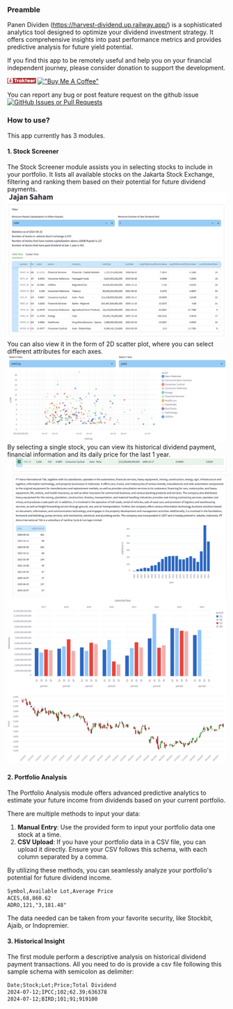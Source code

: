 ### Preamble
Panen Dividen (https://harvest-dividend.up.railway.app/) is a sophisticated analytics tool designed to optimize your dividend investment strategy. It offers comprehensive insights into past performance metrics and provides predictive analysis for future yield potential.

If you find this app to be remotely useful and help you on your financial independent journey, please consider donation to support the development.

<img src="https://raw.githubusercontent.com/mitbal/harvest/refs/heads/master/asset/trakteer_icon.png" width="13%"> [!["Buy Me A Coffee"](https://www.buymeacoffee.com/assets/img/custom_images/orange_img.png)](https://buymeacoffee.com/mitbal)

You can report any bug or post feature request on the github issue
[![GitHub Issues or Pull Requests](https://img.shields.io/github/issues/mitbal/harvest)](https://github.com/mitbal/harvest/issues) 

### How to use?
This app currently has 3 modules.

#### 1. Stock Screener
The Stock Screener module assists you in selecting stocks to include in your portfolio. It lists all available stocks on the Jakarta Stock Exchange, filtering and ranking them based on their potential for future dividend payments.
![sp 1](https://raw.githubusercontent.com/mitbal/harvest/refs/heads/master/asset/sp1.png)
You can also view it in the form of 2D scatter plot, where you can select different attributes for each axes.
![sp 2](https://raw.githubusercontent.com/mitbal/harvest/refs/heads/master/asset/sp2.png)
By selecting a single stock, you can view its historical dividend payment, financial information and its daily price for the last 1 year.
![sp 3](https://raw.githubusercontent.com/mitbal/harvest/refs/heads/master/asset/sp3.png)
![sp 4](https://raw.githubusercontent.com/mitbal/harvest/refs/heads/master/asset/sp4.png)


#### 2. Portfolio Analysis 
The Portfolio Analysis module offers advanced predictive analytics to estimate your future income from dividends based on your current portfolio. 

There are multiple methods to input your data:
1. **Manual Entry**: Use the provided form to input your portfolio data one stock at a time.
2. **CSV Upload**: If you have your portfolio data in a CSV file, you can upload it directly. Ensure your CSV follows this schema, with each column separated by a comma.

By utilizing these methods, you can seamlessly analyze your portfolio's potential for future dividend income.
```data
Symbol,Available Lot,Average Price
ACES,68,860.62
ADRO,121,"3,181.48"
```
The data needed can be taken from your favorite security, like Stockbit, Ajaib, or Indopremier.


#### 3. Historical Insight
The first module perform a descriptive analysis on historical dividend payment transactions.
All you need to do is provide a csv file following this sample schema with semicolon as delimiter:
```data
Date;Stock;Lot;Price;Total Dividend
2024-07-12;IPCC;102;62.39;636378
2024-07-12;BIRD;101;91;919100
```
